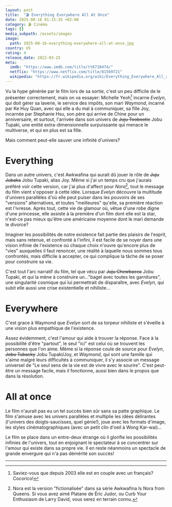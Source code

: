 ```yaml
---
layout: post
title:  "🎬 Everything Everywhere All At Once"
date: 2025-08-16 01:15:35 +02:00
category: 🎬 Cinéma
tags: []
media_subpath: /assets/images
image:
  path: 2025-08-16-everything-everywhere-all-at-once.jpg
country: US
rating: 4
release_date: 2022-03-25
meta:
  imdb: "https://www.imdb.com/title/tt6710474/"
  netflix: "https://www.netflix.com/title/81569721"
  wikipedia: "https://fr.wikipedia.org/wiki/Everything_Everywhere_All_at_Once"
---
```


Vu la hype générée par le film lors de sa sortie, c'est un peu difficile de le présenter correctement, mais on va essayer: <wiki>Michelle Yeoh</wiki>[^1] incarne _Evelyn_, qui doit gérer sa laverie, le service des impôts, son mari _Waymond_, incarné par <wiki>Ke Huy Quan</wiki>, avec qui elle a du mal à communiquer, sa fille Joy, incarnée par <wiki>Stephanie Hsu</wiki>, son père qui arrive de Chine pour un anniversaire, et surtout, l'arrivée dans son univers de ~~Juju Toobootie~~ Jobu Tupaki, une entité extra-dimensionnelle surpuissante qui menace le multiverse, et qui en plus est sa fille.

Mais comment peut-elle sauver une infinité d'univers?

# Everything

Dans un autre univers, c'est <wiki>Awkwafina</wiki> qui aurait dû jouer le rôle de ~~Juju Jubaka~~ Jobu Tupaki, alias Joy. Même si j'ai un temps cru que j'aurais préféré voir cette version, car j'ai plus d'affect pour _Nora_[^2], tout le message du film vient s'opposer à cette idée. Lorsque _Evelyn_ découvre la multitude d'univers parallèles d'où elle peut puiser dans les pouvoirs de ses "versions" alternatives, et toutes "meilleures" qu'elle, sa première réaction est l'ivresse. Après tout, cette vie de glamour où, vêtue d'une robe digne d'une princesse, elle assiste à la première d'un film dont elle est la star, n'est-ce pas mieux qu'être une américaine moyenne dont le mari demande le divorce?

Imaginer les possibilités de notre existence fait partie des plaisirs de l'esprit, mais sans retenue, et confronté à l'infini, il est facile de se noyer dans une vision infinie de l'existence où chaque choix n'ouvre qu'encore plus de "vies" auxquelles il faut renoncer, une réalité à laquelle nous sommes tous confrontés, mais difficile à accepter, ce qui complique la tâche de se poser pour construire sa vie.

C'est tout l'arc narratif du film, tel que vécu par ~~Juju Chewbacca~~ Jobu Tupaki, et qui la mène à construire un..."bagel avec toutes les garnitures", une singularité cosmique qui lui permettrait de disparaître, avec _Evelyn_, qui subit elle aussi une crise existentielle et nihiliste...

# Everywhere

C'est grace à Waymond que _Evelyn_ sort de sa torpeur nihiliste et s'éveille à une vision plus empathique de l'existence.

Assez évidemment, c'est l'amour qui aide à trouver la réponse. Face à la possibilité d'être "partout", le seul "ici" est celui où se trouvent les personnes que l'on aime. Même si la réponse coule de source pour _Evelyn_, ~~Jobu Tubacky~~ Jobu Tupaki/Joy, et _Waymond_, qui sont une famille qui s'aime malgré leurs difficultés à communiquer, il s'y associe un message universel de "Le seul sens de la vie est de vivre avec le sourire". C'est peut-être un message facile, mais il fonctionne, aussi bien dans le propos que dans la résolution.

# All at once

Le film n'aurait pas eu un tel succès bien sûr sans sa patte graphique. Le film s'amuse avec les univers parallèles et multiplie les idées délirantes (l'univers des doigts-saucisses, quel génie!), joue avec les formats d'image, les styles cinématographiques (avec un petit clin d'oeil à <wiki>Wong Kar-wai</wiki>)...

Le film se place dans un entre-deux étrange où il glorifie les possibilités infinies de l'univers, tout en enjoignant le spectateur à se concentrer sur l'amour qui existe dans sa propre vie. Il en reste néanmoins un spectacle de grande envergure qui n'a pas démérité son succès!

***
[^1]: Saviez-vous que depuis 2003 elle est en couple avec <wiki page="Jean Todt">un français</wiki>? Cocorico!
[^2]: Nora est la version "fictionalisée" dans sa série <wiki lang="en">Awkwafina Is Nora from Queens</wiki>. Si vous avez aimé <wiki page="Platane (série télévisée)">Platane</wiki> de <wiki>Éric Judor</wiki>, ou <wiki lang="en">Curb Your Enthusiasm</wiki> de <wiki>Larry David</wiki>, vous serez en terrain connu.